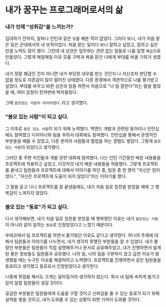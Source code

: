 # 내가 꿈꾸는 프로그래머로서의 삶

### 내가 언제 "성취감"을 느끼는가?

입대하기 전까지, 알바나 인턴과 같은 `일`을 해본 적이 없었다.
그러다 보니, 내가 처음 맡은 일은 군대에서의 내 보직이었다.
처음 맡는 일이다 보니 잘하고 싶었고, 잘하고 싶은 만큼 노력도 많이 했다.
그런데 내 상관은 업무와는 관련 없는 일들로 나를 일명 `폐급`으로 만들었다.
그렇게 매일매일 이유 모를 구박과 욕을 듣던 나에게 부대를 바꿀 기회가 생겼다.

내가 정말 폐급인 건지 아니면 내가 부당한 대우를 받는 것인지 나 자신조차 판단할 수 없을 정도로 자존감이 많이 떨어진 상태였다.
다른 환경에서 객관적으로 나를 평가받고 싶었다.
부대를 바꾸고 바뀐 상관과 일을 하면서 처음으로 "너 일 잘한다"라는 말을 들었을 때, 여러 감정이 한꺼번에 벅차올랐다.

그때 `쓸모있는 사람이 되어야겠다.`라고 생각했다.

### "쓸모 있는 사람"이 되고 싶다.

그 이후로 `쓸모 있는 사람`이 되기 위해 노력했다.
백엔드 개발과 관련된 동아리나 인턴십에도 참여했고 디자이너와 팀을 꾸려서 대회에도 참여했다.
인턴십을 통해서 운영적인 부분들을 배울 수 있었고,
다른 분야의 사람들과 협업을 하는 경험도 쌓았다.
그렇게 `쓸모 있는 사람`이 되었다고 생각했다.

그러던 중 주변 지인들과 개발 관련 대회에 참여했다.
나는 인턴 기간동안 배운 내용들을 프로젝트에 적용하고 싶었고, 이것저것 내가 배운 내용들을 적용했다.
그렇게 프로젝트를 끝내고 팀원들과 프로젝트에 대해서 이야기를 하던 중,
팀원 중 한 명이 "자신은 짐이었다.", "자신은 프로젝트에 도움이 되지 않았다"라는 이야기를 했다.

그 말을 듣고 나니 프로젝트를 잘 끝냈음에도, 내가 처음 일로 칭찬을 받았을 때에 그 행복감이 느껴지지 않았다.

### 쓸모 있는 "동료"가 되고 싶다.

다시 생각해보면,
내가 처음 일로 칭찬을 받았을 때 행복했던 이유는 내가 `쓸모있는 사람`이 아니라 같이 일하는 `동료`로 인정받았다고 느꼈기 때문이다.

우테코에서 팀 프로젝트를 하면서 즐거웠던 이유도 같다고 생각한다.
하나의 주제에 대해서 팀원들과 이야기를 나누면서, 내가 생각치 못했던 부분들을 알 수 있었다.
내가 몰랐던 부분들은 팀원들이 직접 설명해주거나 문서로 공유해주었고,
내가 진행하면서 알게된 좋은 정보들도 팀원들과 공유했다.
너의 일, 나의 일을 구분하지 않고 급한 이슈가 발생했을 때는 누구든 이슈를 해결하려고 노력했다.
프로젝트를 진행하면서 같은 팀원들을 동료라고 생각했고 동료로서 인정받았다고 생각한다.

나중에 취업을 해서도 크게는 달라질거라 생각하지 않는다.
회사 내 팀에 속하게 될거고 같이 일할 팀원들이 생길 것이다.

궁금한 부분들은 팀원들에게 도움을 구할 것이고
신뢰감을 줄 수 있는 동료가 되기 위해 실력을 쌓을 것이고,
내가 도와줄 수 있는 상황이 되면 기꺼이 도와줄 것이다.





